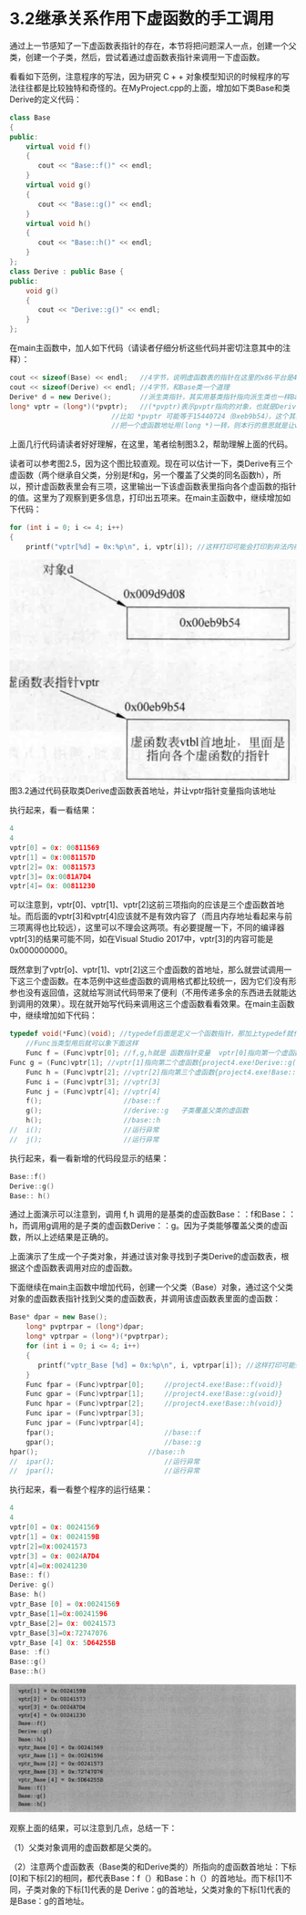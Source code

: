 # 3.2继承关系作用下虚函数的手工调用  

通过上一节感知了一下虚函数表指针的存在，本节将把问题深人一点，创建一个父类，创建一个子类，然后，尝试着通过虚函数表指针来调用一下虚函数。  

看看如下范例，注意程序的写法，因为研究 $\mathrm{C++}$ 对象模型知识的时候程序的写法往往都是比较独特和奇怪的。在MyProject.cpp的上面，增加如下类Base和类Derive的定义代码：  

``` cpp
class Base  
{  
public:  
    virtual void f()   
    {  
       cout << "Base::f()" << endl;   
    }  
    virtual void g()   
    {   
       cout << "Base::g()" << endl;   
    }  
    virtual void h()   
    {   
       cout << "Base::h()" << endl;   
    }  
};  
class Derive : public Base {  
public:  
    void g()   
    {  
       cout << "Derive::g()" << endl;   
    }  
};
```

在main主函数中，加人如下代码（请读者仔细分析这些代码并密切注意其中的注释）：  

``` cpp
cout << sizeof(Base) << endl;   //4字节，说明虚函数表的指针在这里的x86平台是4字节的（vptr），g++编译器是8字节  
cout << sizeof(Derive) << endl; //4字节，和Base类一个道理  
Derive* d = new Derive();       //派生类指针，其实用基类指针指向派生类也一样Base *d = new Derive();      long* pvptr = (long*)d;         //指向对象d的指针转成long *型,大家注意，目前d对象里只有虚函数表指针  
long* vptr = (long*)(*pvptr);   //(*pvptr)表示pvptr指向的对象，也就是Derive对象本身。这个对象4字节，这个4字节是虚函数表地址  
                         //比如 *pvptr 可能等于15440724（0xeb9b54），这个其实就是虚函数表地址  
                         //把一个虚函数地址用(long *)一转，则本行的意思就是让vptr代表Derive对象虚函数指针，用于指向类Derive的虚函数表
```

上面几行代码请读者好好理解，在这里，笔者绘制图3.2，帮助理解上面的代码。  

读者可以参考图2.5，因为这个图比较直观。现在可以估计一下，类Derive有三个虚函数（两个继承自父类，分别是f和g，另一个覆盖了父类的同名函数h），所以，预计虚函数表里会有三项，这里输出一下该虚函数表里指向各个虚函数的指针的值。这里为了观察到更多信息，打印出五项来。在main主函数中，继续增加如下代码：  

``` cpp
for (int i = 0; i <= 4; i++)  
{  
    printf("vptr[%d] = 0x:%p\n", i, vptr[i]); //这样打印可能会打印到非法内存，但好在程序不崩溃，使我们能看到结果 }
```

![](images/7520a93035f160fb19b459400c74511ababa5378f7c6b8e01563be3edc623ab0.jpg)  
图3.2通过代码获取类Derive虚函数表首地址，并让vptr指针变量指向该地址  

执行起来，看一看结果：  

``` cpp
4
4
vptr[0] = 0x: 00811569 
vptr[1] = 0x:0081157D 
vptr[2]= 0x: 00811573 
vptr[3]= 0x:0081A7D4 
vptr[4]= 0x: 00811230
```

可以注意到，vptr[0]、vptr[1]、vptr[2]这前三项指向的应该是三个虚函数首地址。而后面的vptr[3]和vptr[4]应该就不是有效内容了（而且内存地址看起来与前三项离得也比较远），这里可以不理会这两项。有必要提醒一下，不同的编译器vptr[3]的结果可能不同，如在Visual Studio 2017中，vptr[3]的内容可能是0x000000000。

既然拿到了vptr[o]、vptr[1]、vptr[2]这三个虚函数的首地址，那么就尝试调用一下这三个虚函数。在本范例中这些虚函数的调用格式都比较统一，因为它们没有形参也没有返回值，这就给写测试代码带来了便利（不用传递多余的东西进去就能达到调用的效果）。现在就开始写代码来调用这三个虚函数看看效果。在main主函数中，继续增加如下代码：  

``` cpp
typedef void(*Func)(void); //typedef后面是定义一个函数指针，那加上typedef就代表Func是个函数指针类型，也就是它能当类型用  
    //Func当类型用后就可以象下面这样  
    Func f = (Func)vptr[0]; //f,g,h就是 函数指针变量  vptr[0]指向第一个虚函数{project4.exe!Base::f(void)}    
Func g = (Func)vptr[1]; //vptr[1]指向第二个虚函数{project4.exe!Derive::g(void)}  
    Func h = (Func)vptr[2]; //vptr[2]指向第三个虚函数{project4.exe!Base::h(void)}  
    Func i = (Func)vptr[3]; //vptr[3]  
    Func j = (Func)vptr[4]; //vptr[4]  
    f();                    //base::f  
    g();                    //derive::g   子类覆盖父类的虚函数  
    h();                    //base::h  
//  i();                    //运行异常  
//  j();                    //运行异常
```

执行起来，看一看新增的代码段显示的结果：  

``` cpp
Base::f()
Derive::g()
Base:: h()
```

通过上面演示可以注意到，调用 $\mathrm{f,h}$ 调用的是基类的虚函数Base：：f和Base：：h，而调用g调用的是子类的虚函数Derive：：g。因为子类能够覆盖父类的虚函数，所以上述结果是正确的。  

上面演示了生成一个子类对象，并通过该对象寻找到子类Derive的虚函数表，根据这个虚函数表调用对应的虚函数。  

下面继续在main主函数中增加代码，创建一个父类（Base）对象，通过这个父类对象的虚函数表指针找到父类的虚函数表，并调用该虚函数表里面的虚函数：  

``` cpp
Base* dpar = new Base();  
    long* pvptrpar = (long*)dpar;  
    long* vptrpar = (long*)(*pvptrpar);  
    for (int i = 0; i <= 4; i++)  
    {  
       printf("vptr_Base [%d] = 0x:%p\n", i, vptrpar[i]); //这样打印可能会打印到非法内存，但好在程序不崩溃  
    }  
    Func fpar = (Func)vptrpar[0];     //project4.exe!Base::f(void)}  
    Func gpar = (Func)vptrpar[1];     //project4.exe!Base::g(void)}  
    Func hpar = (Func)vptrpar[2];     //project4.exe!Base::h(void)}  
    Func ipar = (Func)vptrpar[3];       
    Func jpar = (Func)vptrpar[4];      
    fpar();                           //base::f  
    gpar();                           //base::g    
hpar();                           //base::h  
//  ipar();                           //运行异常  
//  jpar();                           //运行异常
```

执行起来，看一看整个程序的运行结果：  


``` cpp
4
4
vptr[0] = 0x: 00241569
vptr[1] = 0x: 0024159B 
vptr[2]=0x:00241573 
vptr[3] = 0x: 0024A7D4 
vptr[4]=0x:00241230 
Base:: f()
Derive: g() 
Base: h()
vptr_Base [0] = 0x:00241569 
vptr_Base[1]=0x:00241596 
vptr_Base[2]= 0x: 00241573 
vptr_Base[3]=0x:72747076 
vptr_Base [4] 0x: 5D64255B 
Base: :f()
Base::g() 
Base::h()
```

![](images/c8dd96b145bcbec7441f0e86ffbc4036435ff079903f0c80d38631156b0b2e15.jpg)  

观察上面的结果，可以注意到几点，总结一下：  

（1）父类对象调用的虚函数都是父类的。  

（2）注意两个虚函数表（Base类的和Derive类的）所指向的虚函数首地址：下标[0]和下标[2]的相同，都代表Base：f（）和Base：h（）的首地址。而下标[1]不同，子类对象的下标[1]代表的是 Derive：g的首地址，父类对象的下标[1]代表的是Base：g的首地址。